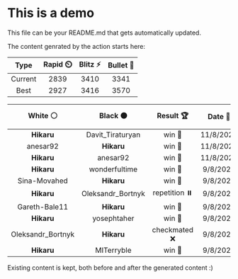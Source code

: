 # This is a demo

This file can be your README.md that gets automatically updated.

The content genrated by the action starts here:

<!--START_SECTION:chessStats-->
<!-- Automatically generated with https://github.com/Balastrong/chess-stats-action -->

| Type | Rapid ⏲️ | Blitz ⚡ | Bullet 🔫 |
|:---:|:---:|:---:|:---:|
| Current | 2839 | 3410 | 3341 |
| Best | 2927 | 3416 | 3570 |

| White ⚪ | Black ⚫ | Result 🏆 | Date 📅 | Position 🗺️ | Type 🕕 |
|:---:|:---:|:---:|:---:|:---:|:---:|
| **Hikaru** | Davit_Tiraturyan | win 🥇 | 11/8/2025 | <a href="http://www.ee.unb.ca/cgi-bin/tervo/fen.pl?select=6k1/5p1p/p2P1Qp1/P1nB4/8/6PP/4qP1K/8 b - - 2 38">Link</a> | Blitz |
| anesar92 | **Hikaru** | win 🥇 | 11/8/2025 | <a href="http://www.ee.unb.ca/cgi-bin/tervo/fen.pl?select=8/7P/6B1/5p2/6k1/2b5/5PK1/4r3 w - - 1 53">Link</a> | Blitz |
| **Hikaru** | anesar92 | win 🥇 | 11/8/2025 | <a href="http://www.ee.unb.ca/cgi-bin/tervo/fen.pl?select=8/2q3pk/1p1b4/3p1Q1r/p7/2P3P1/PP4K1/3R3R b - - 0 35">Link</a> | Blitz |
| **Hikaru** | wonderfultime | win 🥇 | 9/8/2025 | <a href="http://www.ee.unb.ca/cgi-bin/tervo/fen.pl?select=8/4k1p1/8/p2P1P1P/1bN1KP2/1P6/8/8 b - - 0 52">Link</a> | Bullet |
| Sina-Movahed | **Hikaru** | win 🥇 | 9/8/2025 | <a href="http://www.ee.unb.ca/cgi-bin/tervo/fen.pl?select=5r1k/1p1q1r1p/p1n3pb/3ppn2/3P2Q1/P2BB3/1P3PRP/6RK w - - 0 24">Link</a> | Bullet |
| **Hikaru** | Oleksandr_Bortnyk | repetition ⏸️ | 9/8/2025 | <a href="http://www.ee.unb.ca/cgi-bin/tervo/fen.pl?select=rn1q1rk1/pbppppbp/1p3np1/8/2PP4/5NP1/PP2PPBP/RNBQ1RK1 w - - 9 11">Link</a> | Bullet |
| Gareth-Bale11 | **Hikaru** | win 🥇 | 9/8/2025 | <a href="http://www.ee.unb.ca/cgi-bin/tervo/fen.pl?select=6rk/5p2/pp1p3p/2p4P/P1P1PP2/1P5K/8/2Q3q1 w - - 0 36">Link</a> | Bullet |
| **Hikaru** | yosephtaher | win 🥇 | 9/8/2025 | <a href="http://www.ee.unb.ca/cgi-bin/tervo/fen.pl?select=8/6p1/1K5p/8/5kP1/3q3P/8/8 b - - 5 72">Link</a> | Bullet |
| Oleksandr_Bortnyk | **Hikaru** | checkmated ❌ | 9/8/2025 | <a href="http://www.ee.unb.ca/cgi-bin/tervo/fen.pl?select=8/8/5B2/8/6K1/5P2/4Q1k1/3R4 b - - 4 74">Link</a> | Bullet |
| **Hikaru** | MITerryble | win 🥇 | 9/8/2025 | <a href="http://www.ee.unb.ca/cgi-bin/tervo/fen.pl?select=5nrk/p3bpp1/1p2r2p/1n1pP2P/3P1NQ1/P3BN2/1P4PK/8 b - - 3 28">Link</a> | Bullet |

<!--END_SECTION:chessStats-->

Existing content is kept, both before and after the generated content :)
